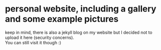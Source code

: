 # personal website, including a gallery and some example pictures

keep in mind, there is also a jekyll blog on my website but I decided not to upload it here (security concerns).<br>
You can still visit it though :)
